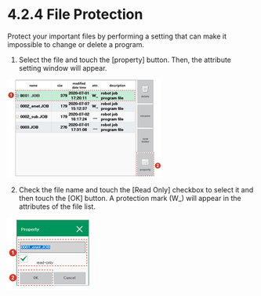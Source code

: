 # 4.2.4 File Protection

Protect your important files by performing a setting that can make it impossible to change or delete a program.

1.	Select the file and touch the \[property\] button. Then, the attribute setting window will appear.

![](../../.gitbook/assets/image%20%28380%29.png)

2.	Check the file name and touch the \[Read Only\] checkbox to select it and then touch the \[OK\] button. A protection mark \(W\_\) will appear in the attributes of the file list.

![](../../.gitbook/assets/image%20%28238%29.png)



